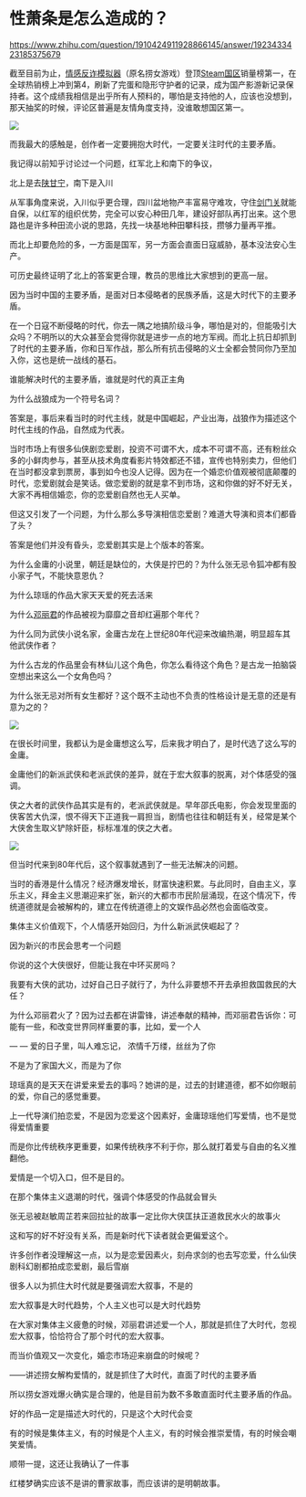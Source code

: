 # 性萧条是怎么造成的？

https://www.zhihu.com/question/1910424911928866145/answer/1923433423185375679

截至目前为止，[情感反诈模拟器](https://zhida.zhihu.com/search?content_id=734915605&content_type=Answer&match_order=1&q=%E6%83%85%E6%84%9F%E5%8F%8D%E8%AF%88%E6%A8%A1%E6%8B%9F%E5%99%A8&zhida_source=entity)（原名捞女游戏）登顶[Steam国区](https://zhida.zhihu.com/search?content_id=734915605&content_type=Answer&match_order=1&q=Steam%E5%9B%BD%E5%8C%BA&zhida_source=entity)销量榜第一，在全球热销榜上冲到第4，刷新了完蛋和隐形守护者的记录，成为国产影游新记录保持者。这个成绩我相信是出乎所有人预料的，哪怕是支持他的人，应该也没想到，那天抽奖的时候，评论区普遍是友情角度支持，没谁敢想国区第一。

  

![](https://picx.zhimg.com/50/v2-52716cd95cd0a3ca3b4dec59f56a16e6_720w.jpg?source=2c26e567)

而我最大的感触是，创作者一定要拥抱大时代，一定要关注时代的主要矛盾。

  

我记得以前知乎讨论过一个问题，红军北上和南下的争议，

北上是去[陕甘宁](https://zhida.zhihu.com/search?content_id=734915605&content_type=Answer&match_order=1&q=%E9%99%95%E7%94%98%E5%AE%81&zhida_source=entity)，南下是入川

从军事角度来说，入川似乎更合理，四川盆地物产丰富易守难攻，守住[剑门关](https://zhida.zhihu.com/search?content_id=734915605&content_type=Answer&match_order=1&q=%E5%89%91%E9%97%A8%E5%85%B3&zhida_source=entity)就能自保，以红军的组织优势，完全可以安心种田几年，建设好部队再打出来。这个思路也是许多种田流小说的思路，先找一块基地种田攀科技，攒够力量再平推。

而北上却要危险的多，一方面是国军，另一方面会直面日寇威胁，基本没法安心生产。

可历史最终证明了北上的答案更合理，教员的思维比大家想到的更高一层。

因为当时中国的主要矛盾，是面对日本侵略者的民族矛盾，这是大时代下的主要矛盾。

在一个日寇不断侵略的时代，你去一隅之地搞阶级斗争，哪怕是对的，但能吸引大众吗？不明所以的大众甚至会觉得你就是进步一点的地方军阀。而北上抗日却抓到了时代的主要矛盾，你和日军作战，那么所有抗击侵略的义士全都会赞同你乃至加入你，这也是统一战线的基石。

谁能解决时代的主要矛盾，谁就是时代的真正主角

  

为什么战狼成为一个符号名词？

答案是，事后来看当时的时代主线，就是中国崛起，产业出海，战狼作为描述这个时代主线的作品，自然成为代表。

当时市场上有很多仙侠剧恋爱剧，投资不可谓不大，成本不可谓不高，还有粉丝众多的小鲜肉参与，甚至从技术角度看影片特效都还不错，宣传也特别卖力，但他们在当时都没拿到票房，事到如今也没人记得。因为在一个婚恋价值观被彻底颠覆的时代，恋爱剧就会是笑话。做恋爱剧的就是拿不到市场，这和你做的好不好无关，大家不再相信婚恋，你的恋爱剧自然也无人买单。

  

但这又引发了一个问题，为什么那么多导演相信恋爱剧？难道大导演和资本们都昏了头？

答案是他们并没有昏头，恋爱剧其实是上个版本的答案。

  

为什么金庸的小说里，朝廷是缺位的，大侠是拧巴的？为什么张无忌令狐冲都有股小家子气，不能快意恩仇？

为什么琼瑶的作品大家天天爱的死去活来

为什么[邓丽君](https://zhida.zhihu.com/search?content_id=734915605&content_type=Answer&match_order=1&q=%E9%82%93%E4%B8%BD%E5%90%9B&zhida_source=entity)的作品被视为靡靡之音却红遍那个年代？

为什么同为武侠小说名家，金庸古龙在上世纪80年代迎来改编热潮，明显超车其他武侠作者？

为什么古龙的作品里会有林仙儿这个角色，你怎么看待这个角色？是古龙一拍脑袋空想出来这么一个女角色吗？

为什么张无忌对所有女生都好？这个既不主动也不负责的性格设计是无意的还是有意为之的？

  

![](https://picx.zhimg.com/50/v2-ad4c1345441e5ca150f2b968e60e5973_720w.jpg?source=2c26e567)
 

在很长时间里，我都认为是金庸想这么写，后来我才明白了，是时代选了这么写的金庸。

金庸他们的新派武侠和老派武侠的差异，就在于宏大叙事的脱离，对个体感受的强调。

侠之大者的武侠作品其实是有的，老派武侠就是。早年邵氏电影，你会发现里面的侠客苦大仇深，恨不得天下正道我一肩担当，剧情也往往和朝廷有关，经常是某个大侠舍生取义铲除奸臣，标标准准的侠之大者。

  

![](https://picx.zhimg.com/50/v2-0adb04855a2c8c35e6a7984f8a2e3829_720w.jpg?source=2c26e567)
  

但当时代来到80年代后，这个叙事就遇到了一些无法解决的问题。

当时的香港是什么情况？经济爆发增长，财富快速积累。与此同时，自由主义，享乐主义，拜金主义思潮迎来扩张，新兴的大都市市民阶层涌现，在这个情况下，传统道德就是会被解构的，建立在传统道德上的文娱作品必然也会面临改变。

集体主义价值观下，个人情感开始回归，为什么新派武侠崛起了？

因为新兴的市民会思考一个问题

你说的这个大侠很好，但能让我在中环买房吗？

我要有大侠的武功，过好自己日子就行了，为什么非要想不开去承担救国救民的大任？

为什么邓丽君火了？因为过去都在讲雷锋，讲述奉献的精神，而邓丽君告诉你：可能有一些，和改变世界同样重要的事，比如，爱一个人

— — 爱的日子里，叫人难忘记， 浓情千万缕，丝丝为了你

不是为了家国大义，而是为了你

琼瑶真的是天天在讲爱来爱去的事吗？她讲的是，过去的封建道德，都不如你眼前的爱，你自己的感觉重要。

  

上一代导演们拍恋爱，不是因为恋爱这个因素好，金庸琼瑶他们写爱情，也不是觉得爱情重要

而是你比传统秩序更重要，如果传统秩序不利于你，那么就打着爱与自由的名义推翻他。

爱情是一个切入口，但不是目的。

在那个集体主义退潮的时代，强调个体感受的作品就会冒头

张无忌被赵敏周芷若来回拉扯的故事一定比你大侠匡扶正道救民水火的故事火

这和写的好不好没有关系，而是新时代下读者就会更偏爱这个。

许多创作者没理解这一点，以为是恋爱因素火，刻舟求剑的也去写恋爱，什么仙侠剧科幻剧都拍成恋爱剧，最后雪崩

  

很多人以为抓住大时代就是要强调宏大叙事，不是的

宏大叙事是大时代趋势，个人主义也可以是大时代趋势

在大家对集体主义疲惫的时候，邓丽君讲述爱一个人，那就是抓住了大时代，忽视宏大叙事，恰恰符合了那个时代的宏大叙事。

  

而当价值观又一次变化，婚恋市场迎来崩盘的时候呢？

——讲述捞女解构爱情的，就是抓住了大时代，直面了时代的主要矛盾

所以捞女游戏爆火确实是合理的，他是目前为数不多敢直面时代主要矛盾的作品。

  

好的作品一定是描述大时代的，只是这个大时代会变

有的时候是集体主义，有的时候是个人主义，有的时候会推崇爱情，有的时候会嘲笑爱情。

  

  

顺带一提，这还让我确认了一件事

红楼梦确实应该不是讲的曹家故事，而应该讲的是明朝故事。